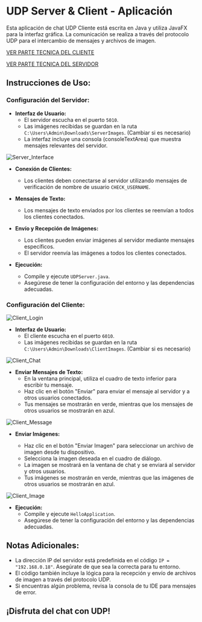 # UDP Server & Client - Aplicación
Esta aplicación de chat UDP Cliente está escrita en Java y utiliza JavaFX para la interfaz gráfica. La comunicación se realiza a través del protocolo UDP para el intercambio de mensajes y archivos de imagen.

[VER PARTE TECNICA DEL CLIENTE](https://github.com/eXdesy/UDPServerClient/blob/master/UDPClient/readme.md)

[VER PARTE TECNICA DEL SERVIDOR](https://github.com/eXdesy/UDPServerClient/blob/master/UDPServer/readme.md)


## Instrucciones de Uso:

### Configuración del Servidor:
- **Interfaz de Usuario:**
	- El servidor escucha en el puerto `5010`.
	- Las imágenes recibidas se guardan en la ruta `C:\Users\Admin\Downloads\ServerImages`. (Cambiar si es necesario)
	- La interfaz incluye una consola (consoleTextArea) que muestra mensajes relevantes del servidor.

![Server_Interface](https://github.com/eXdesy/UDPServerClient/blob/master/img/Server_Interface.png)

- **Conexión de Clientes:**
	- Los clientes deben conectarse al servidor utilizando mensajes de verificación de nombre de usuario `CHECK_USERNAME`.

- **Mensajes de Texto:**
	- Los mensajes de texto enviados por los clientes se reenvían a todos los clientes conectados.

- **Envío y Recepción de Imágenes:**
	- Los clientes pueden enviar imágenes al servidor mediante mensajes específicos.
	- El servidor reenvía las imágenes a todos los clientes conectados.

- **Ejecución:**
	- Compile y ejecute `UDPServer.java`.
	- Asegúrese de tener la configuración del entorno y las dependencias adecuadas.

### Configuración del Cliente:

![Client_Login](https://github.com/eXdesy/UDPServerClient/blob/master/img/Client_Login.png)

- **Interfaz de Usuario:**
	- El cliente escucha en el puerto `6010`.
	- Las imágenes recibidas se guardan en la ruta `C:\Users\Admin\Downloads\ClientImages`. (Cambiar si es necesario)

![Client_Chat](https://github.com/eXdesy/UDPServerClient/blob/master/img/Client_Chat.png)

- **Enviar Mensajes de Texto:**
	- En la ventana principal, utiliza el cuadro de texto inferior para escribir tu mensaje.
	- Haz clic en el botón "Enviar" para enviar el mensaje al servidor y a otros usuarios conectados.
	- Tus mensajes se mostrarán en verde, mientras que los mensajes de otros usuarios se mostrarán en azul.

![Client_Message](https://github.com/eXdesy/UDPServerClient/blob/master/img/Client_Message.png)

- **Enviar Imágenes:**

	- Haz clic en el botón "Enviar Imagen" para seleccionar un archivo de imagen desde tu dispositivo.
	-  Selecciona la imagen deseada en el cuadro de diálogo.
	- La imagen se mostrará en la ventana de chat y se enviará al servidor y otros usuarios.
	-  Tus imágenes se mostrarán en verde, mientras que las imágenes de otros usuarios se mostrarán en azul.

![Client_Image](https://github.com/eXdesy/UDPServerClient/blob/master/img/Client_Image.png)

- **Ejecución:**
	- Compile y ejecute `HelloApplication`.
	- Asegúrese de tener la configuración del entorno y las dependencias adecuadas.

## Notas Adicionales:
- La dirección IP del servidor está predefinida en el código `IP = "192.168.0.18"`. Asegúrate de que sea la correcta para tu entorno.
- El código también incluye la lógica para la recepción y envío de archivos de imagen a través del protocolo UDP.
- Si encuentras algún problema, revisa la consola de tu IDE para mensajes de error.

## ¡Disfruta del chat con UDP!







